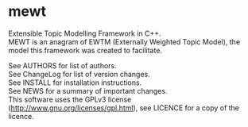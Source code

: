 mewt
====

Extensible Topic Modelling Framework in C++.  
MEWT is an anagram of EWTM (Externally Weighted Topic Model), the model this framework was created to facilitate.  

See AUTHORS for list of authors.  
See ChangeLog for list of version changes.  
See INSTALL for installation instructions.  
See NEWS for a summary of important changes.  
This software uses the GPLv3 license (http://www.gnu.org/licenses/gpl.html), see LICENCE for a copy of the licence.

